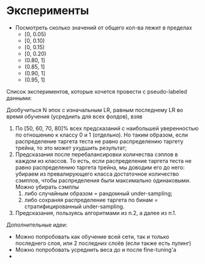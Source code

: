# Эксперименты
* Посмотреть сколько значений от общего кол-ва лежит в пределах
  * [0, 0.05)
  * [0, 0.10)
  * [0, 0.15)
  * [0, 0.20)
  * (0.80, 1]
  * (0.85, 1]
  * (0.90, 1]
  * (0.95, 1]

Список экспериментов, которые хочется провести с pseudo-labeled данными:

Дообучиться N эпох с изначальным LR, равным последнему LR во время обучения (усреднить для всех фолдов), взяв 
1) По [50, 60, 70, 80]% всех предсказаний с наибольшей уверенностью по отношению к классу 0 и 1 (отдельно). Но таким образом, если распределение таргета теста не равно распределению таргету трейна, то это может ухудшить результат;
2) Предсказания после перебалансировки количества сэплов в каждом из классов. То есть, если распределение таргета теста не равно распределению таргета трейна, мы доводим его до него: убираем из превалирующего класса достаточное количество сэмплов, чтобы распределения были максимально одинаковыми. Можно убирать сэмплы
   1) либо случайным образом = рандомный under-sampling;
   2) либо сохраняя распределение таргета по бинам = стратифицированный under-sampling.
3) Предсказания, пользуясь алгоритмами из п.2, а далее из п.1. 



Дополнительные идеи:
* Можно попробовать как обучение всей сети, так и только последнего слоя, или 2 последних слоёв (если также есть пулинг)
* Можно попробовать усреднить веса до и после fine-tuning'а
* 